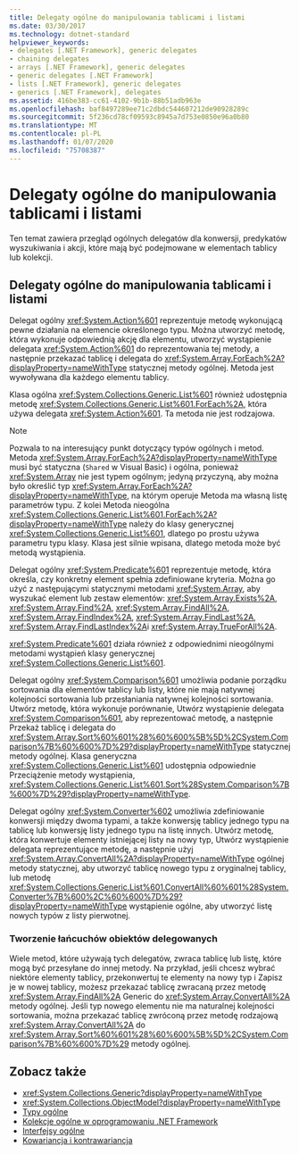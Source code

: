 ```yaml
---
title: Delegaty ogólne do manipulowania tablicami i listami
ms.date: 03/30/2017
ms.technology: dotnet-standard
helpviewer_keywords:
- delegates [.NET Framework], generic delegates
- chaining delegates
- arrays [.NET Framework], generic delegates
- generic delegates [.NET Framework]
- lists [.NET Framework], generic delegates
- generics [.NET Framework], delegates
ms.assetid: 416be383-cc61-4102-9b1b-88b51adb963e
ms.openlocfilehash: baf8497289ee71c2dbdc544607212de90928289c
ms.sourcegitcommit: 5f236cd78cf09593c8945a7d753e0850e96a0b80
ms.translationtype: MT
ms.contentlocale: pl-PL
ms.lasthandoff: 01/07/2020
ms.locfileid: "75708387"
---
```

# <a name="generic-delegates-for-manipulating-arrays-and-lists"></a>Delegaty ogólne do manipulowania tablicami i listami
Ten temat zawiera przegląd ogólnych delegatów dla konwersji, predykatów wyszukiwania i akcji, które mają być podejmowane w elementach tablicy lub kolekcji.  
  
## <a name="generic-delegates-for-manipulating-arrays-and-lists"></a>Delegaty ogólne do manipulowania tablicami i listami  
 Delegat ogólny <xref:System.Action%601> reprezentuje metodę wykonującą pewne działania na elemencie określonego typu. Można utworzyć metodę, która wykonuje odpowiednią akcję dla elementu, utworzyć wystąpienie delegata <xref:System.Action%601> do reprezentowania tej metody, a następnie przekazać tablicę i delegata do <xref:System.Array.ForEach%2A?displayProperty=nameWithType> statycznej metody ogólnej. Metoda jest wywoływana dla każdego elementu tablicy.  
  
 Klasa ogólna <xref:System.Collections.Generic.List%601> również udostępnia metodę <xref:System.Collections.Generic.List%601.ForEach%2A>, która używa delegata <xref:System.Action%601>. Ta metoda nie jest rodzajowa.  
  
> [!NOTE]
> Pozwala to na interesujący punkt dotyczący typów ogólnych i metod. Metoda <xref:System.Array.ForEach%2A?displayProperty=nameWithType> musi być statyczna (`Shared` w Visual Basic) i ogólna, ponieważ <xref:System.Array> nie jest typem ogólnym; jedyną przyczyną, aby można było określić typ <xref:System.Array.ForEach%2A?displayProperty=nameWithType>, na którym operuje Metoda ma własną listę parametrów typu. Z kolei Metoda nieogólna <xref:System.Collections.Generic.List%601.ForEach%2A?displayProperty=nameWithType> należy do klasy generycznej <xref:System.Collections.Generic.List%601>, dlatego po prostu używa parametru typu klasy. Klasa jest silnie wpisana, dlatego metoda może być metodą wystąpienia.  
  
 Delegat ogólny <xref:System.Predicate%601> reprezentuje metodę, która określa, czy konkretny element spełnia zdefiniowane kryteria. Można go użyć z następującymi statycznymi metodami <xref:System.Array>, aby wyszukać element lub zestaw elementów: <xref:System.Array.Exists%2A>, <xref:System.Array.Find%2A>, <xref:System.Array.FindAll%2A>, <xref:System.Array.FindIndex%2A>, <xref:System.Array.FindLast%2A>, <xref:System.Array.FindLastIndex%2A>i <xref:System.Array.TrueForAll%2A>.  
  
 <xref:System.Predicate%601> działa również z odpowiednimi nieogólnymi metodami wystąpień klasy generycznej <xref:System.Collections.Generic.List%601>.  
  
 Delegat ogólny <xref:System.Comparison%601> umożliwia podanie porządku sortowania dla elementów tablicy lub listy, które nie mają natywnej kolejności sortowania lub przesłaniania natywnej kolejności sortowania. Utwórz metodę, która wykonuje porównanie, Utwórz wystąpienie delegata <xref:System.Comparison%601>, aby reprezentować metodę, a następnie Przekaż tablicę i delegata do <xref:System.Array.Sort%60%601%28%60%600%5B%5D%2CSystem.Comparison%7B%60%600%7D%29?displayProperty=nameWithType> statycznej metody ogólnej. Klasa generyczna <xref:System.Collections.Generic.List%601> udostępnia odpowiednie Przeciążenie metody wystąpienia, <xref:System.Collections.Generic.List%601.Sort%28System.Comparison%7B%600%7D%29?displayProperty=nameWithType>.  
  
 Delegat ogólny <xref:System.Converter%602> umożliwia zdefiniowanie konwersji między dwoma typami, a także konwersję tablicy jednego typu na tablicę lub konwersję listy jednego typu na listę innych. Utwórz metodę, która konwertuje elementy istniejącej listy na nowy typ, Utwórz wystąpienie delegata reprezentujące metodę, a następnie użyj <xref:System.Array.ConvertAll%2A?displayProperty=nameWithType> ogólnej metody statycznej, aby utworzyć tablicę nowego typu z oryginalnej tablicy, lub metodę <xref:System.Collections.Generic.List%601.ConvertAll%60%601%28System.Converter%7B%600%2C%60%600%7D%29?displayProperty=nameWithType> wystąpienie ogólne, aby utworzyć listę nowych typów z listy pierwotnej.  
  
### <a name="chaining-delegates"></a>Tworzenie łańcuchów obiektów delegowanych  
 Wiele metod, które używają tych delegatów, zwraca tablicę lub listę, które mogą być przesyłane do innej metody. Na przykład, jeśli chcesz wybrać niektóre elementy tablicy, przekonwertuj te elementy na nowy typ i Zapisz je w nowej tablicy, możesz przekazać tablicę zwracaną przez metodę <xref:System.Array.FindAll%2A> Generic do <xref:System.Array.ConvertAll%2A> metody ogólnej. Jeśli typ nowego elementu nie ma naturalnej kolejności sortowania, można przekazać tablicę zwróconą przez metodę rodzajową <xref:System.Array.ConvertAll%2A> do <xref:System.Array.Sort%60%601%28%60%600%5B%5D%2CSystem.Comparison%7B%60%600%7D%29> metody ogólnej.  
  
## <a name="see-also"></a>Zobacz także

- <xref:System.Collections.Generic?displayProperty=nameWithType>
- <xref:System.Collections.ObjectModel?displayProperty=nameWithType>
- [Typy ogólne](../../../docs/standard/generics/index.md)
- [Kolekcje ogólne w oprogramowaniu .NET Framework](../../../docs/standard/generics/collections.md)
- [Interfejsy ogólne](../../../docs/standard/generics/interfaces.md)
- [Kowariancja i kontrawariancja](../../../docs/standard/generics/covariance-and-contravariance.md)
